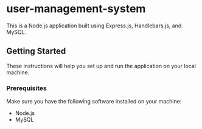 # user-management-system
This is a Node.js application built using Express.js, Handlebars.js, and MySQL.

## Getting Started

These instructions will help you set up and run the application on your local machine.

### Prerequisites

Make sure you have the following software installed on your machine:

- Node.js
- MySQL

